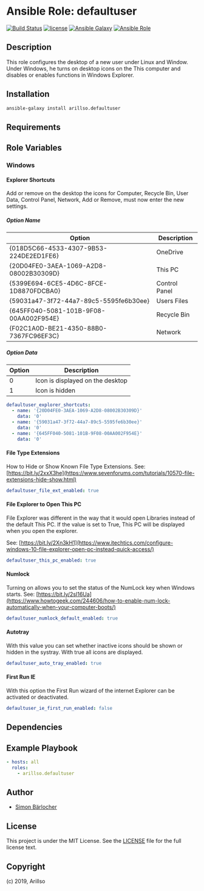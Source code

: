 # Ansible Role: defaultuser

[![Build Status](https://img.shields.io/travis/arillso/ansible.defaultuser.svg?branch=master&style=popout-square)](https://travis-ci.org/arillso/ansible.defaultuser) [![license](https://img.shields.io/github/license/mashape/apistatus.svg?style=popout-square)](https://sbaerlo.ch/licence) [![Ansible Galaxy](https://img.shields.io/badge/ansible--galaxy-defaultuser-blue.svg?style=popout-square)](https://galaxy.ansible.com/arillso/defaultuser) [![Ansible Role](https://img.shields.io/ansible/role/d/id.svg?style=popout-square)](https://galaxy.ansible.com/arillso/defaultuser)

## Description

This role configures the desktop of a new user under Linux and Window. Under Windows, he turns on desktop icons on the This computer and disables or enables functions in Windows Explorer.

## Installation

```bash
ansible-galaxy install arillso.defaultuser
```

## Requirements

## Role Variables

### Windows

#### Explorer Shortcuts

Add or remove on the desktop the icons for Computer, Recycle Bin, User Data, Control Panel, Network, Add or Remove, must now enter the new settings.

##### Option Name

| Option                                 | Description   |
| -------------------------------------- | ------------- |
| {018D5C66-4533-4307-9B53-224DE2ED1FE6} | OneDrive      |
| {20D04FE0-3AEA-1069-A2D8-08002B30309D} | This PC       |
| {5399E694-6CE5-4D6C-8FCE-1D8870FDCBA0} | Control Panel |
| {59031a47-3f72-44a7-89c5-5595fe6b30ee} | Users Files   |
| {645FF040-5081-101B-9F08-00AA002F954E} | Recycle Bin   |
| {F02C1A0D-BE21-4350-88B0-7367FC96EF3C} | Network       |

##### Option Data

| Option | Description                      |
| ------ | -------------------------------- |
| 0      | Icon is displayed on the desktop |
| 1      | Icon is hidden                   |

```yml
defaultuser_explorer_shortcuts:
  - name: '{20D04FE0-3AEA-1069-A2D8-08002B30309D}'
    data: '0'
  - name: '{59031a47-3f72-44a7-89c5-5595fe6b30ee}'
    data: '0'
  - name: '{645FF040-5081-101B-9F08-00AA002F954E}'
    data: '0'
```

#### File Type Extensions

How to Hide or Show Known File Type Extensions.
See: [https://bit.ly/2xxX3he](https://www.sevenforums.com/tutorials/10570-file-extensions-hide-show.html)

```yml
defaultuser_file_ext_enabled: true
```

#### File Explorer to Open This PC

File Explorer was different in the way that it would open Libraries instead of the default This PC. If the value is set to True, This PC will be displayed when you open the explorer.

See: [https://bit.ly/2Xn3kH1](https://www.itechtics.com/configure-windows-10-file-explorer-open-pc-instead-quick-access/)

```yml
defaultuser_this_pc_enabled: true
```

#### Numlock

Turning on allows you to set the status of the NumLock key when Windows starts.
See: [https://bit.ly/2sI16Ua](https://www.howtogeek.com/244606/how-to-enable-num-lock-automatically-when-your-computer-boots/)

```yml
defaultuser_numlock_default_enabled: true
```

#### Autotray

With this value you can set whether inactive icons should be shown or hidden in the systray. With true all icons are displayed.

```yml
defaultuser_auto_tray_enabled: true
```

#### First Run IE

With this option the First Run wizard of the internet Explorer can be activated or deactivated.

```yml
defaultuser_ie_first_run_enabled: false
```

## Dependencies

## Example Playbook

```yml
- hosts: all
  roles:
    - arillso.defaultuser
```

## Author

- [Simon Bärlocher](https://sbaerlocher.ch)

## License

This project is under the MIT License. See the [LICENSE](https://sbaerlo.ch/licence) file for the full license text.

## Copyright

(c) 2019, Arillso
